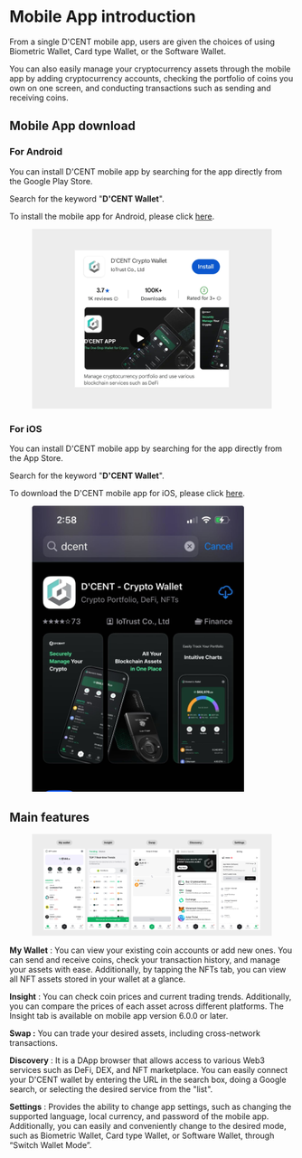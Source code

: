# Mobile App introduction

From a single D'CENT mobile app, users are given the choices of using Biometric Wallet, Card type Wallet, or the Software Wallet.

You can also easily manage your cryptocurrency assets through the mobile app by adding cryptocurrency accounts, checking the portfolio of coins you own on one screen, and conducting transactions such as sending and receiving coins.

## Mobile App download

### For Android

You can install D'CENT mobile app by searching for the app directly from the Google Play Store.

Search for the keyword "**D'CENT Wallet**".

To install the mobile app for Android, please click [here](https://play.google.com/store/apps/details?id=com.kr.iotrust.dcent.wallet).

<div align="left"><figure><img src="../.gitbook/assets/2 (18).jpg" alt="" width="563"><figcaption></figcaption></figure></div>

### For iOS

You can install D'CENT mobile app by searching for the app directly from the App Store.

Search for the keyword "**D'CENT Wallet**".

To download the D'CENT mobile app for iOS, please click [here](https://apps.apple.com/us/app/dcent-crypto-wallet/id1447206611).

<div align="left"><figure><img src="../.gitbook/assets/File (2) 2.png" alt="" width="375"><figcaption></figcaption></figure></div>

## Main features

<div align="left"><figure><img src="../.gitbook/assets/1 (15).jpg" alt=""><figcaption></figcaption></figure></div>

**My Wallet** : You can view your existing coin accounts or add new ones. You can send and receive coins, check your transaction history, and manage your assets with ease. Additionally, by tapping the NFTs tab, you can view all NFT assets stored in your wallet at a glance.

**Insight** : You can check coin prices and current trading trends. Additionally, you can compare the prices of each asset across different platforms. The Insight tab is available on mobile app version 6.0.0 or later.

**Swap :** You can trade your desired assets, including cross-network transactions.

**Discovery** : It is a DApp browser that allows access to various Web3 services such as DeFi, DEX, and NFT marketplace. You can easily connect your D'CENT wallet by entering the URL in the search box, doing a Google search, or selecting the desired service from the "list".

**Settings** : Provides the ability to change app settings, such as changing the supported language, local currency, and password of the mobile app. Additionally, you can easily and conveniently change to the desired mode, such as Biometric Wallet, Card type Wallet, or Software Wallet, through “Switch Wallet Mode”.
